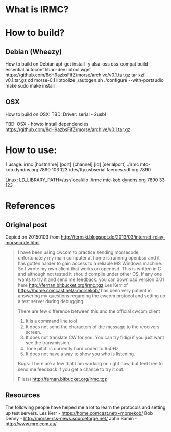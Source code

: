 # What is IRMC?

# How to build?
## Debian (Wheezy)

How to build on Debian
apt-get install -y alsa-oss oss-compat build-essential autoconf libao-dev libtool
wget https://github.com/8cH9azbsFifZ/morse/archive/v0.1.tar.gz
tar xzf v0.1.tar.gz
cd morse-0.1
libtoolize
./autogen.sh
./configure  --with-portaudio
make
sudo make install

## OSX
How to build on OSX:
TBD: Driver: serial - 2usb!

TBD: OSX - howto install dependencies
https://github.com/8cH9azbsFifZ/morse/archive/v0.1.tar.gz


# How to use:

 1 usage: irmc [hostname] [port] [channel] [id] [serialport]
./irmc mtc-kob.dyndns.org 7890 103 123 /dev/tty.usbserial 
faeroes.sdf.org.7890

Linux:
LD_LIBRARY_PATH=/usr/local/lib ./irmc mtc-kob.dyndns.org 7890 33 123 


# References

## Original post
Copied on 20150103 from http://fernski.blogspot.de/2013/03/internet-relay-morsecode.html

> I have been using cwcom to practice sending morsecode, unfortunately my main computer at home is running openbsd and it has gotten harder to gain access to a reliable MS Windows machine. So I wrote my own client that works on openbsd. 
> This is written in C and although not tested it should compile under other OS. If any one wants to try it and send me feedback. you can download version 0.01 here http://fernan.bitbucket.org/irmc.tgz
> Les Kerr of https://home.comcast.net/~morsekob/ has been very patient in answering my questions regarding the cwcom protocol and setting up a test server during debugging.
>
> There are few difference between this and the official cwcom client
> 1. It is a command line tool 
> 2. It does not send the characters of the message to the receivers screen.
> 3. It does not translate CW for you. You can try fldigi if you just want see the transmission.
> 4. Tone pitch is currently hard coded to 650Hz
> 5. It does not have a way to show you who is listening.  
> 
> Bugs:
> There are a few that I am working on right now, but feel free to send me feedback if you get a chance to try it out.
> 
> File(s)
> http://fernan.bitbucket.org/irmc.tgz



## Resources
The following people have helped me a lot to learn the protocols and setting up test servers.
Les Kerr -  https://home.comcast.net/~morsekob/
Bob Denny - http://morse-rss-news.sourceforge.net/
John Samin - http://www.mrx.com.au/


